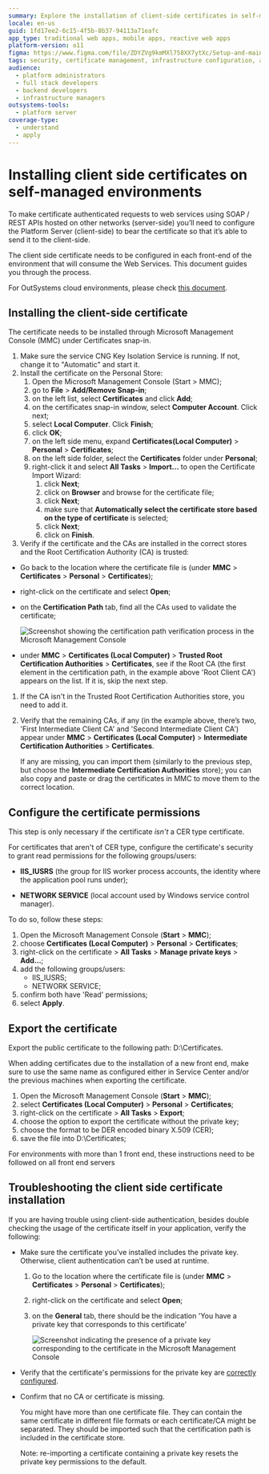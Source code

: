 ```yaml
---
summary: Explore the installation of client-side certificates in self-managed environments using OutSystems 11 (O11) for secure SOAP/REST API communications.
locale: en-us
guid: 1fd17ee2-6c15-4f5b-8b37-94113a71eafc
app_type: traditional web apps, mobile apps, reactive web apps
platform-version: o11
figma: https://www.figma.com/file/ZDYZVg9kmMXl758XX7ytXc/Setup-and-maintain-your-OutSystems-Infrastructure?type=design&node-id=2635%3A730&mode=design&t=PPL7U8XyNSIpuC5w-1
tags: security, certificate management, infrastructure configuration, api communication, system administration
audience:
  - platform administrators
  - full stack developers
  - backend developers
  - infrastructure managers
outsystems-tools:
  - platform server
coverage-type:
  - understand
  - apply
---
```


# Installing client side certificates on self-managed environments

To make certificate authenticated requests to web services using SOAP / REST APIs hosted on other networks (server-side) you’ll need to configure the Platform Server (client-side) to bear the certificate so that it’s able to send it to the client-side.

The client side certificate needs to be configured in each front-end of the environment that will consume the Web Services. This document guides you through the process.

For OutSystems cloud environments, please check [this document](https://success.outsystems.com/Support/Enterprise_Customers/Maintenance_and_Operations/Requesting_to_install_client-side_certificates_on_OutSystems_PaaS).

## Installing the client-side certificate

The certificate needs to be installed through Microsoft Management Console (MMC) under Certificates snap-in.

1. Make sure the service CNG Key Isolation Service is running. If not, change it to "Automatic" and start it.
1. Install the certificate on the Personal Store:
    1. Open the Microsoft Management Console (Start > MMC);
    1. go to **File** >  **Add/Remove Snap-in**;
    1. on the left list, select **Certificates** and click **Add**; 
    1. on the certificates snap-in window, select **Computer Account**. Click next;
    1. select **Local Computer**. Click **Finish**;
    1. click **OK**;
    1. on the left side menu, expand **Certificates(Local Computer)** > **Personal** > **Certificates**;
    1. on the left side folder, select the **Certificates** folder under **Personal**;
    1. right-click it and select **All Tasks** > **Import...** to open the Certificate Import Wizard:
        1. click **Next**;
        1. click on **Browser** and browse for the certificate file;
        1. click **Next**;
        1. make sure that **Automatically select the certificate store based on the type of certificate** is selected;
        1. click **Next**;
        1. click on **Finish**.       
1.   Verify if the certificate and the CAs are installed in the correct stores and the Root Certification Authority (CA) is trusted:

* Go back to the location where the certificate file is (under **MMC** > **Certificates** > **Personal** > **Certificates**);
* right-click on the certificate and select **Open**;
* on the **Certification Path** tab, find all the CAs used to validate the certificate;

    ![Screenshot showing the certification path verification process in the Microsoft Management Console](images/install-client-side-cert-on-premise_0.png "Certification Path Verification")

* under **MMC** > **Certificates (Local Computer)** > **Trusted Root Certification Authorities** > **Certificates**, see if the Root CA (the first element in the certification path, in the example above 'Root Client CA')  appears on the list. If it is, skip the next step.

1. If the CA isn't in the Trusted Root Certification Authorities store, you need to add it.

1. Verify that the remaining CAs, if any (in the example above, there’s two, 'First Intermediate Client CA' and 'Second Intermediate Client CA') appear under **MMC** > **Certificates (Local Computer)** > **Intermediate Certification Authorities** > **Certificates**.

    If any are missing, you can import them (similarly to the previous step, but choose the **Intermediate Certification Authorities** store); you can also copy and paste or drag the certificates in MMC to move them to the correct location.


## Configure  the certificate permissions

This step is only necessary if the certificate *isn't* a CER type certificate.

For certificates that aren't of CER type, configure the certificate's security to grant read permissions for the following groups/users:

* **IIS_IUSRS** (the group for IIS worker process accounts, the identity where the application pool runs under);

* **NETWORK SERVICE** (local account used by Windows service control manager).

To do so, follow these steps:

1. Open the Microsoft Management Console (**Start** > **MMC**);
1. choose **Certificates (Local Computer)** > **Personal** > **Certificates**;
1. right-click on the certificate > **All Tasks** > **Manage private keys** > **Add...**;
1. add the following groups/users:
    * IIS_IUSRS;
    * NETWORK SERVICE;
1. confirm both have 'Read' permissions;
1. select **Apply**.

## Export the certificate

Export the public certificate to the following path: D:\Certificates.

When adding certificates due to the installation of a new front end, make sure to use the same name as configured either in Service Center and/or the previous machines when exporting the certificate.

1. Open the Microsoft Management Console (**Start** > **MMC**);
1. select **Certificates (Local Computer)** > **Personal** > **Certificates**;
1. right-click on the certificate > **All Tasks** > **Export**;
1. choose the option to export the certificate without the private key;
1. choose the format to be DER encoded binary X.509 (CER);
1. save the file into D:\Certificates;

For environments with more than 1 front end, these instructions need to be followed on all front end servers

## Troubleshooting the client side certificate installation

If you are having trouble using client-side authentication, besides double checking the usage of the certificate itself in your application, verify the following:

* Make sure the certificate you’ve installed includes the private key. Otherwise, client authentication can’t be used at runtime.

    1. Go to the location where the certificate file is (under **MMC** > **Certificates** > **Personal** > **Certificates**);
    1. right-click on the certificate and select **Open**;
    1. on the **General** tab, there should be the indication 'You have a private key that corresponds to this certificate'

        ![Screenshot indicating the presence of a private key corresponding to the certificate in the Microsoft Management Console](images/install-client-side-cert-on-premise_1.png "Private Key Correspondence Confirmation")

* Verify that the certificate's permissions for the private key are [correctly configured](https://success.outsystems.com/Support/Enterprise_Customers/Maintenance_and_Operations/Installing_client_side_certificates_on_on-premises_environments#Configure__the_certificate_permissions).

* Confirm that no CA or certificate is missing. 

    You might have more than one certificate file. They can contain the same certificate in different file formats or each certificate/CA might be separated. They should be imported such that the certification path is included in the certificate store.

    Note: re-importing a certificate containing a private key resets the private key permissions to the default.


